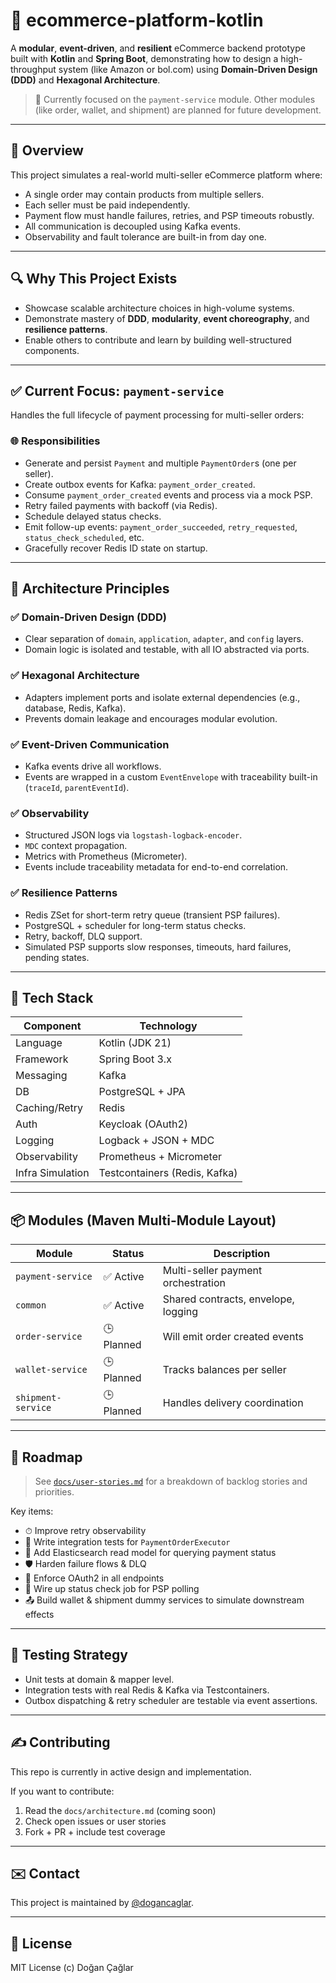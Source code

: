 # 🛒 ecommerce-platform-kotlin

A **modular**, **event-driven**, and **resilient** eCommerce backend prototype built with **Kotlin** and **Spring Boot**, demonstrating how to design a high-throughput system (like Amazon or bol.com) using **Domain-Driven Design (DDD)** and **Hexagonal Architecture**.

> 🚧 Currently focused on the `payment-service` module. Other modules (like order, wallet, and shipment) are planned for future development.

---

## 📌 Overview




This project simulates a real-world multi-seller eCommerce platform where:

- A single order may contain products from multiple sellers.
- Each seller must be paid independently.
- Payment flow must handle failures, retries, and PSP timeouts robustly.
- All communication is decoupled using Kafka events.
- Observability and fault tolerance are built-in from day one.

---

## 🔍 Why This Project Exists

- Showcase scalable architecture choices in high-volume systems.
- Demonstrate mastery of **DDD**, **modularity**, **event choreography**, and **resilience patterns**.
- Enable others to contribute and learn by building well-structured components.

---

## ✅ Current Focus: `payment-service`

Handles the full lifecycle of payment processing for multi-seller orders:

### 🌐 Responsibilities

- Generate and persist `Payment` and multiple `PaymentOrder`s (one per seller).
- Create outbox events for Kafka: `payment_order_created`.
- Consume `payment_order_created` events and process via a mock PSP.
- Retry failed payments with backoff (via Redis).
- Schedule delayed status checks.
- Emit follow-up events: `payment_order_succeeded`, `retry_requested`, `status_check_scheduled`, etc.
- Gracefully recover Redis ID state on startup.

---

## 🧱 Architecture Principles

### ✅ Domain-Driven Design (DDD)
- Clear separation of `domain`, `application`, `adapter`, and `config` layers.
- Domain logic is isolated and testable, with all IO abstracted via ports.

### ✅ Hexagonal Architecture
- Adapters implement ports and isolate external dependencies (e.g., database, Redis, Kafka).
- Prevents domain leakage and encourages modular evolution.

### ✅ Event-Driven Communication
- Kafka events drive all workflows.
- Events are wrapped in a custom `EventEnvelope` with traceability built-in (`traceId`, `parentEventId`).

### ✅ Observability
- Structured JSON logs via `logstash-logback-encoder`.
- `MDC` context propagation.
- Metrics with Prometheus (Micrometer).
- Events include traceability metadata for end-to-end correlation.

### ✅ Resilience Patterns
- Redis ZSet for short-term retry queue (transient PSP failures).
- PostgreSQL + scheduler for long-term status checks.
- Retry, backoff, DLQ support.
- Simulated PSP supports slow responses, timeouts, hard failures, pending states.

---

## 🔩 Tech Stack

| Component | Technology |
|----------|------------|
| Language | Kotlin (JDK 21) |
| Framework | Spring Boot 3.x |
| Messaging | Kafka |
| DB | PostgreSQL + JPA |
| Caching/Retry | Redis |
| Auth | Keycloak (OAuth2) |
| Logging | Logback + JSON + MDC |
| Observability | Prometheus + Micrometer |
| Infra Simulation | Testcontainers (Redis, Kafka) |

---

## 📦 Modules (Maven Multi-Module Layout)

| Module | Status | Description |
|--------|--------|-------------|
| `payment-service` | ✅ Active | Multi-seller payment orchestration |
| `common` | ✅ Active | Shared contracts, envelope, logging |
| `order-service` | 🕒 Planned | Will emit order created events |
| `wallet-service` | 🕒 Planned | Tracks balances per seller |
| `shipment-service` | 🕒 Planned | Handles delivery coordination |

---

## 🚧 Roadmap

> See [`docs/user-stories.md`](./docs/user-stories.md) for a breakdown of backlog stories and priorities.

Key items:
- ⏱ Improve retry observability
- 🧪 Write integration tests for `PaymentOrderExecutor`
- 🧾 Add Elasticsearch read model for querying payment status
- 🛡 Harden failure flows & DLQ
- 🔐 Enforce OAuth2 in all endpoints
- 🔁 Wire up status check job for PSP polling
- 📤 Build wallet & shipment dummy services to simulate downstream effects

---

## 🧪 Testing Strategy

- Unit tests at domain & mapper level.
- Integration tests with real Redis & Kafka via Testcontainers.
- Outbox dispatching & retry scheduler are testable via event assertions.

---

## ✍️ Contributing

This repo is currently in active design and implementation.

If you want to contribute:
1. Read the `docs/architecture.md` (coming soon)
2. Check open issues or user stories
3. Fork + PR + include test coverage

---

## ✉️ Contact

This project is maintained by [@dogancaglar](https://github.com/dogancaglar).

---

## 📜 License

MIT License (c) Doğan Çağlar

